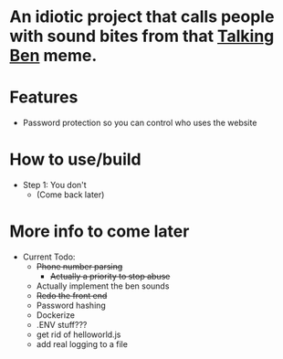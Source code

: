 # An idiotic project that calls people with sound bites from that [Talking Ben](https://apps.apple.com/us/app/talking-ben-the-dog/id416345319) meme.

# Features
- Password protection so you can control who uses the website

# How to use/build
- Step 1: You don't
  - (Come back later)

# More info to come later
- Current Todo:
  - ~~Phone number parsing~~
    - ~~Actually a priority to stop abuse~~
  - Actually implement the ben sounds
  - ~~Redo the front end~~
  - Password hashing
  - Dockerize
  - .ENV stuff???
  - get rid of helloworld.js
  - add real logging to a file
